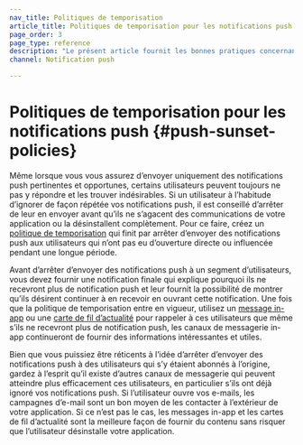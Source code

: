```yaml
---
nav_title: Politiques de temporisation
article_title: Politiques de temporisation pour les notifications push
page_order: 3
page_type: reference
description: "Le présent article fournit les bonnes pratiques concernant la temporisation des notifications push pour un segment d’utilisateurs."
channel: Notification push

---
```


# Politiques de temporisation pour les notifications push {#push-sunset-policies}

Même lorsque vous vous assurez d’envoyer uniquement des notifications push pertinentes et opportunes, certains utilisateurs peuvent toujours ne pas y répondre et les trouver indésirables. Si un utilisateur à l’habitude d’ignorer de façon répétée vos notifications push, il est conseillé d’arrêter de leur en envoyer avant qu’ils ne s’agacent des communications de votre application ou la désinstallent complètement. Pour ce faire, créez un [politique de temporisation][1] qui finit par arrêter d’envoyer des notifications push aux utilisateurs qui n’ont pas eu d’ouverture directe ou influencée pendant une longue période. 

Avant d’arrêter d’envoyer des notifications push à un segment d’utilisateurs, vous devez fournir une notification finale qui explique pourquoi ils ne recevront plus de notification push et leur fournit la possibilité de montrer qu’ils désirent continuer à en recevoir en ouvrant cette notification. Une fois que la politique de temporisation entre en vigueur, utilisez un [message in-app][2] ou une [carte de fil d’actualité][3] pour rappeler à ces utilisateurs que même s’ils ne recevront plus de notification push, les canaux de messagerie in-app continueront de fournir des informations intéressantes et utiles.

Bien que vous puissiez être réticents à l’idée d’arrêter d’envoyer des notifications push à des utilisateurs qui s’y étaient abonnés à l’origine, gardez à l’esprit qu’il existe d’autres canaux de messagerie qui peuvent atteindre plus efficacement ces utilisateurs, en particulier s’ils ont déjà ignoré vos notifications push. Si l’utilisateur ouvre vos e-mails, les campagnes d’e-mail sont un bon moyen de les contacter à l’extérieur de votre application. Si ce n’est pas le cas, les messages in-app et les cartes de fil d’actualité sont la meilleure façon de fournir du contenu sans risquer que l’utilisateur désinstalle votre application.

[1]: {{site.baseurl}}/user_guide/message_building_by_channel/email/best_practices/sunset_policies/
[2]: {{site.baseurl}}/user_guide/message_building_by_channel/in-app_messages/about/
[3]: {{site.baseurl}}/user_guide/engagement_tools/news_feed/creating_a_news_feed_item/
